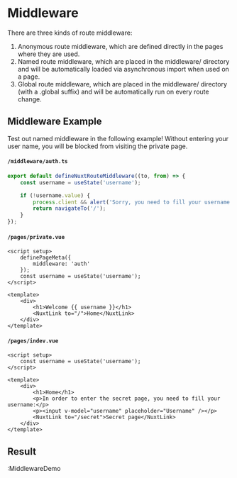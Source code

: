# Middleware

There are three kinds of route middleware:

1. Anonymous route middleware, which are defined directly in the pages where they are used.
2. Named route middleware, which are placed in the middleware/ directory and will be automatically loaded via asynchronous import when used on a page.
3. Global route middleware, which are placed in the middleware/ directory (with a .global suffix) and will be automatically run on every route change.

## Middleware Example

Test out named middleware in the following example! Without entering your user name, you will be blocked from visiting the private page.

#### `/middleware/auth.ts`

```ts
export default defineNuxtRouteMiddleware((to, from) => {
	const username = useState('username');

	if (!username.value) {
		process.client && alert('Sorry, you need to fill your username');
		return navigateTo('/');
	}
});
```

#### `/pages/private.vue`

```vue
<script setup>
	definePageMeta({
		middleware: 'auth'
	});
	const username = useState('username');
</script>

<template>
	<div>
		<h1>Welcome {{ username }}</h1>
		<NuxtLink to="/">Home</NuxtLink>
	</div>
</template>
```

#### `/pages/indev.vue`

```vue
<script setup>
	const username = useState('username');
</script>

<template>
	<div>
		<h1>Home</h1>
		<p>In order to enter the secret page, you need to fill your username:</p>
		<p><input v-model="username" placeholder="Username" /></p>
		<NuxtLink to="/secret">Secret page</NuxtLink>
	</div>
</template>
```

## Result

:MiddlewareDemo
